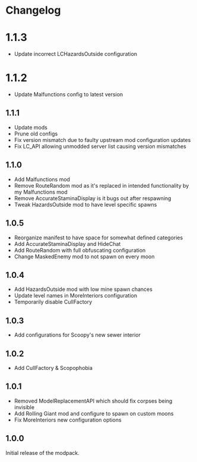 
# Changelog #

# 1.1.3 #

- Update incorrect LCHazardsOutside configuration

# 1.1.2 #

- Update Malfunctions config to latest version

## 1.1.1 ##

- Update mods
- Prune old configs
- Fix version mismatch due to faulty upstream mod configuration updates
- Fix LC_API allowing unmodded server list causing version mismatches

## 1.1.0 ##

- Add Malfunctions mod
- Remove RouteRandom mod as it's replaced in intended functionality by my Malfunctions mod
- Remove AccurateStaminaDisplay is it bugs out after respawning
- Tweak HazardsOutside mod to have level specific spawns

## 1.0.5 ##

- Reorganize manifest to have space for somewhat defined categories
- Add AccurateStaminaDisplay and HideChat
- Add RouteRandom with full obfuscating configuration
- Change MaskedEnemy mod to not spawn on every moon

## 1.0.4 ##

- Add HazardsOutside mod with low mine spawn chances
- Update level names in MoreInteriors configuration
- Temporarily disable CullFactory

## 1.0.3 ##

- Add configurations for Scoopy's new sewer interior

## 1.0.2 ##

- Add CullFactory & Scopophobia

## 1.0.1 ##

- Removed ModelReplacementAPI which should fix corpses being invisible
- Add Rolling Giant mod and configure to spawn on custom moons
- Fix MoreInteriors new configuration options

## 1.0.0 ##

Initial release of the modpack.